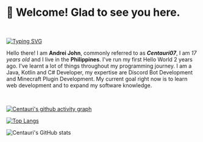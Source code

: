 <h1>👋 Welcome! Glad to see you here.</h1>

<br>

[![Typing SVG](https://readme-typing-svg.herokuapp.com?font=Fira+Code&size=30&pause=250&color=0BF7D5&width=500&lines=Kotlin%2C+Java%2C+C%23+Developer;Discord+Bot+Developer;Minecraft+Plugin+Developer)](https://git.io/typing-svg)

Hello there! I am **Andrei John**, commonly referred to as ***Centauri07***, I am *17 years old* and I live in the **Philippines**. I've run my first Hello World 2 years ago. I've learnt a lot of things throughout my programming journey. I am a Java, Kotlin and C# Developer, my expertise are Discord Bot Development and Minecraft Plugin Development. My current goal right now is to learn web development and to expand my software knowledge.

<br>

[![Centauri's github activity graph](https://activity-graph.herokuapp.com/graph?username=Centauri07&theme=react-dark)](https://github.com/ashutosh00710/github-readme-activity-graph)

[![Top Langs](https://github-readme-stats.vercel.app/api/top-langs/?username=Centauri07&layout=compact&theme=react)](https://github.com/anuraghazra/github-readme-stats)

![Centauri's GitHub stats](https://github-readme-stats.vercel.app/api?username=Centauri07&theme=react&show_icons=true)
